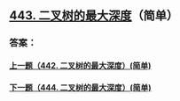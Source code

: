 ## [443. 二叉树的最大深度](https://leetcode-cn.com/problems/merge-two-sorted-lists/)（简单）





### 答案：



#### [上一题（442. 二叉树的最大深度）(简单)](https://github.com/sdwwld/leetCode/blob/master/src/main/java/com/wld/java/leetcode/leetCode0442.md)

#### [下一题（444. 二叉树的最大深度）(简单)](https://github.com/sdwwld/leetCode/blob/master/src/main/java/com/wld/java/leetcode/leetCode0444.md)
